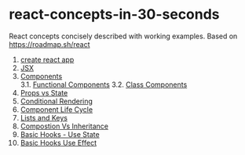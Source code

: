 # react-concepts-in-30-seconds

React concepts concisely described with working examples. Based on https://roadmap.sh/react

1.  [create react app](create-react-app.md)
2.  [JSX](JSX.md)
3.  [Components](Components.md)  
    3.1. [Functional Components](Components-Functional-Components.md)
    3.2. [Class Components](Components-Class-Components.md)
4.  [Props vs State](Props-vs-State.md)
5.  [Conditional Rendering](Conditional-Rendering.md)
6.  [Component Life Cycle](Component-Life-Cycle.md)
7.  [Lists and Keys](Lists-and-Keys.md)
8.  [Compostion Vs Inheritance](Compostion-vs-Inheritance.md)
9.  [Basic Hooks - Use State](Basic-Hooks-Use-State.md)
10. [Basic Hooks Use Effect](Basic-Hooks-Use-Effect.md)
